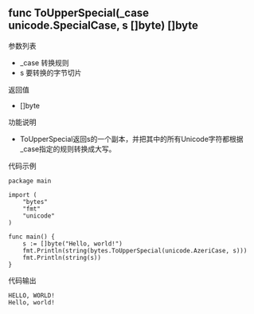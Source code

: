 ## func ToUpperSpecial(_case unicode.SpecialCase, s []byte) []byte

参数列表

- _case 转换规则
- s 要转换的字节切片

返回值

- []byte

功能说明

- ToUpperSpecial返回s的一个副本，并把其中的所有Unicode字符都根据_case指定的规则转换成大写。

代码示例

	package main

	import (
		"bytes"
		"fmt"
		"unicode"
	)

	func main() {
		s := []byte("Hello, world!")
		fmt.Println(string(bytes.ToUpperSpecial(unicode.AzeriCase, s)))
		fmt.Println(string(s))
	}

代码输出

	HELLO, WORLD!
	Hello, world!

